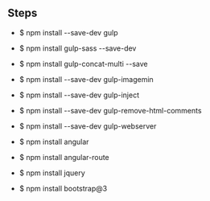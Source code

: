 ## Steps
* $ npm install --save-dev gulp
* $ npm install gulp-sass --save-dev
* $ npm install gulp-concat-multi --save
* $ npm install --save-dev gulp-imagemin
* $ npm install --save-dev gulp-inject
* $ npm install --save-dev gulp-remove-html-comments
* $ npm install --save-dev gulp-webserver

* $ npm install angular
* $ npm install angular-route
* $ npm install jquery
* $ npm install bootstrap@3

